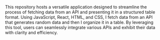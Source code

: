 This repository hosts a versatile application designed to streamline the process of fetching data from an API and presenting it in a structured table format. 
Using JavaScript, React, HTML, and CSS, I fetch data from an API that generates random data and then I organize it in a table.
By leveraging this tool, users can seamlessly integrate various APIs and exhibit their data with clarity and efficiency. 
